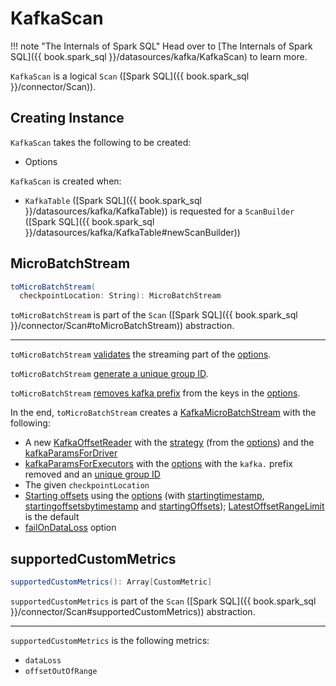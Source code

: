 # KafkaScan

!!! note "The Internals of Spark SQL"
    Head over to [The Internals of Spark SQL]({{ book.spark_sql }}/datasources/kafka/KafkaScan) to learn more.

`KafkaScan` is a logical `Scan` ([Spark SQL]({{ book.spark_sql }}/connector/Scan)).

## Creating Instance

`KafkaScan` takes the following to be created:

* <span id="options"> Options

`KafkaScan` is created when:

* `KafkaTable` ([Spark SQL]({{ book.spark_sql }}/datasources/kafka/KafkaTable)) is requested for a `ScanBuilder` ([Spark SQL]({{ book.spark_sql }}/datasources/kafka/KafkaTable#newScanBuilder))

## <span id="toMicroBatchStream"> MicroBatchStream

```scala
toMicroBatchStream(
  checkpointLocation: String): MicroBatchStream
```

`toMicroBatchStream` is part of the `Scan` ([Spark SQL]({{ book.spark_sql }}/connector/Scan#toMicroBatchStream)) abstraction.

---

`toMicroBatchStream` [validates](#validateStreamOptions) the streaming part of the [options](#options).

`toMicroBatchStream` [generate a unique group ID](#streamingUniqueGroupId).

`toMicroBatchStream` [removes kafka prefix](#convertToSpecifiedParams) from the keys in the [options](#options).

In the end, `toMicroBatchStream` creates a [KafkaMicroBatchStream](KafkaMicroBatchStream.md) with the following:

* A new [KafkaOffsetReader](KafkaOffsetReader.md#build) with the [strategy](#strategy) (from the [options](#options)) and the [kafkaParamsForDriver](#kafkaParamsForDriver)
* [kafkaParamsForExecutors](#kafkaParamsForExecutors) with the [options](#options) with the `kafka.` prefix removed and an [unique group ID](#streamingUniqueGroupId)
* The given `checkpointLocation`
* [Starting offsets](KafkaSourceProvider.md#getKafkaOffsetRangeLimit) using the [options](#options) (with [startingtimestamp](options.md#startingtimestamp), [startingoffsetsbytimestamp](options.md#startingoffsetsbytimestamp) and [startingOffsets](options.md#startingoffsets)); [LatestOffsetRangeLimit](KafkaOffsetRangeLimit.md#LatestOffsetRangeLimit) is the default
* [failOnDataLoss](options.md#failOnDataLoss) option

## <span id="supportedCustomMetrics"> supportedCustomMetrics

```scala
supportedCustomMetrics(): Array[CustomMetric]
```

`supportedCustomMetrics` is part of the `Scan` ([Spark SQL]({{ book.spark_sql }}/connector/Scan#supportedCustomMetrics)) abstraction.

---

`supportedCustomMetrics` is the following metrics:

* `dataLoss`
* `offsetOutOfRange`
